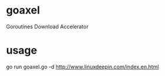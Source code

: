 goaxel
======

Goroutines Download Accelerator

usage 
=====

go run goaxel.go -d http://www.linuxdeepin.com/index.en.html
